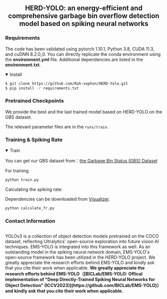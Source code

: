 <div align="center">



<!--
<a align="center" href="https://ultralytics.com/yolov3" target="_blank">
<img width="800" src="https://github.com/ultralytics/yolov5/releases/download/v1.0/banner-api.png"></a>
-->



## <div align="center">HERD-YOLO: an energy-efficient and comprehensive garbage bin overflow detection model based on spiking neural networks</div>
</div>

### Requirements

The code has been validated using pytorch 1.10.1, Python 3.8, CUDA 11.3, and cuDNN 8.2.0_0. You can directly replicate the conda environment using the **environment.yml** file. Additional dependencies are listed in the **environment.txt**.


<details open>
<summary>Install</summary>

```bash
$ git clone https://github.com/Rah-xephon/HERD-Yolo.git
$ pip install -r requirements.txt
```

</details>

### Pretrained Checkpoints

We provide the best and the last trained model based on HERD-YOLO on the GBS dataset.

The relevant parameter files are in the `runs/train`.


### Training & Spiking Rate
<details open>
<summary>Train</summary>

You can get our GBS dataset from：[the Garbage Bin Status (GBS) Dataset](https://zenodo.org/records/14711706)

For training
```python
python train.py
```
</details>


Calculating the spiking rate:

Dependencies can be downloaded from [Visualizer](https://github.com/luo3300612/Visualizer).
```python
python calculate_fr.py
```

### Contact Information


```shell

```

<p>
YOLOv3 is a collection of object detection models pretrained on the COCO dataset, reflecting Ultralytics' open-source exploration into future vision AI techniques. EMS-YOLO is integrated into this framework as well. As an outstanding model in the spiking neural network domain, EMS-YOLO's open-source framework has been utilized in the HERD-YOLO project. We greatly appreciate the research efforts behind EMS-YOLO and kindly ask that you cite their work when applicable.
 <b>We greatly appreciate the research efforts behind EMS-YOLO（[BICLab/EMS-YOLO: Offical implementation of "Deep Directly-Trained Spiking Neural Networks for Object Detection" (ICCV2023)](https://github.com/BICLab/EMS-YOLO)） and kindly ask that you cite their work when applicable.</b>
</p>
